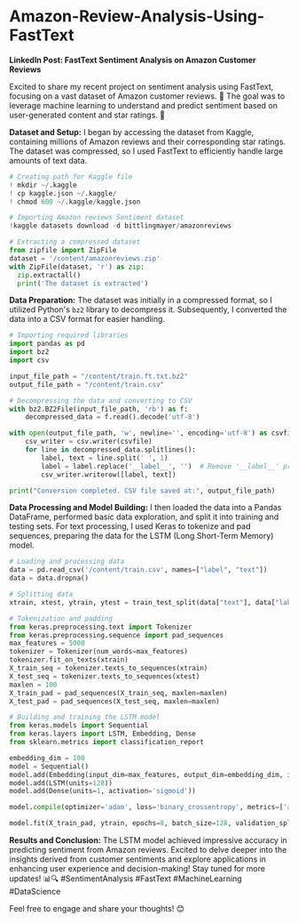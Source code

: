 # Amazon-Review-Analysis-Using-FastText
**LinkedIn Post: FastText Sentiment Analysis on Amazon Customer Reviews**

Excited to share my recent project on sentiment analysis using FastText, focusing on a vast dataset of Amazon customer reviews. 🚀 The goal was to leverage machine learning to understand and predict sentiment based on user-generated content and star ratings. 🌟

**Dataset and Setup:**
I began by accessing the dataset from Kaggle, containing millions of Amazon reviews and their corresponding star ratings. The dataset was compressed, so I used FastText to efficiently handle large amounts of text data.

```python
# Creating path for Kaggle file
! mkdir ~/.kaggle
! cp kaggle.json ~/.kaggle/
! chmod 600 ~/.kaggle/kaggle.json

# Importing Amazon reviews Sentiment dataset
!kaggle datasets download -d bittlingmayer/amazonreviews

# Extracting a compressed dataset
from zipfile import ZipFile
dataset = '/content/amazonreviews.zip'
with ZipFile(dataset, 'r') as zip:
  zip.extractall()
  print('The dataset is extracted')
```

**Data Preparation:**
The dataset was initially in a compressed format, so I utilized Python's `bz2` library to decompress it. Subsequently, I converted the data into a CSV format for easier handling.

```python
# Importing required libraries
import pandas as pd
import bz2
import csv

input_file_path = "/content/train.ft.txt.bz2"
output_file_path = "/content/train.csv"

# Decompressing the data and converting to CSV
with bz2.BZ2File(input_file_path, 'rb') as f:
    decompressed_data = f.read().decode('utf-8')

with open(output_file_path, 'w', newline='', encoding='utf-8') as csvfile:
    csv_writer = csv.writer(csvfile)
    for line in decompressed_data.splitlines():
        label, text = line.split(' ', 1)
        label = label.replace('__label__', '')  # Remove '__label__' prefix
        csv_writer.writerow([label, text])

print("Conversion completed. CSV file saved at:", output_file_path)
```

**Data Processing and Model Building:**
I then loaded the data into a Pandas DataFrame, performed basic data exploration, and split it into training and testing sets. For text processing, I used Keras to tokenize and pad sequences, preparing the data for the LSTM (Long Short-Term Memory) model.

```python
# Loading and processing data
data = pd.read_csv('/content/train.csv', names=["label", "text"])
data = data.dropna()

# Splitting data
xtrain, xtest, ytrain, ytest = train_test_split(data["text"], data["label"], test_size=0.2, random_state=42)

# Tokenization and padding
from keras.preprocessing.text import Tokenizer
from keras.preprocessing.sequence import pad_sequences
max_features = 5000
tokenizer = Tokenizer(num_words=max_features)
tokenizer.fit_on_texts(xtrain)
X_train_seq = tokenizer.texts_to_sequences(xtrain)
X_test_seq = tokenizer.texts_to_sequences(xtest)
maxlen = 100
X_train_pad = pad_sequences(X_train_seq, maxlen=maxlen)
X_test_pad = pad_sequences(X_test_seq, maxlen=maxlen)

# Building and training the LSTM model
from keras.models import Sequential
from keras.layers import LSTM, Embedding, Dense
from sklearn.metrics import classification_report

embedding_dim = 100
model = Sequential()
model.add(Embedding(input_dim=max_features, output_dim=embedding_dim, input_length=maxlen))
model.add(LSTM(units=128))
model.add(Dense(units=1, activation='sigmoid'))

model.compile(optimizer='adam', loss='binary_crossentropy', metrics=['accuracy'])

model.fit(X_train_pad, ytrain, epochs=8, batch_size=128, validation_split=0.2)
```

**Results and Conclusion:**
The LSTM model achieved impressive accuracy in predicting sentiment from Amazon reviews. Excited to delve deeper into the insights derived from customer sentiments and explore applications in enhancing user experience and decision-making! Stay tuned for more updates! 📊🔍 #SentimentAnalysis #FastText #MachineLearning #DataScience

Feel free to engage and share your thoughts! 😊

